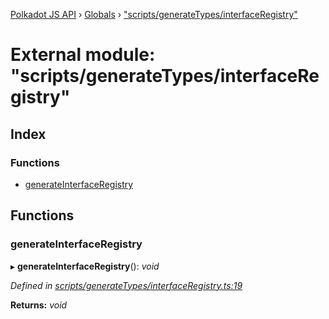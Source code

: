 [Polkadot JS API](../README.md) › [Globals](../globals.md) › ["scripts/generateTypes/interfaceRegistry"](_scripts_generatetypes_interfaceregistry_.md)

# External module: "scripts/generateTypes/interfaceRegistry"

## Index

### Functions

* [generateInterfaceRegistry](_scripts_generatetypes_interfaceregistry_.md#generateinterfaceregistry)

## Functions

###  generateInterfaceRegistry

▸ **generateInterfaceRegistry**(): *void*

*Defined in [scripts/generateTypes/interfaceRegistry.ts:19](https://github.com/polkadot-js/api/blob/2338ecc2d7/packages/types/src/scripts/generateTypes/interfaceRegistry.ts#L19)*

**Returns:** *void*
